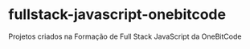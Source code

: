 # fullstack-javascript-onebitcode
Projetos criados na Formação de Full Stack JavaScript da OneBitCode
